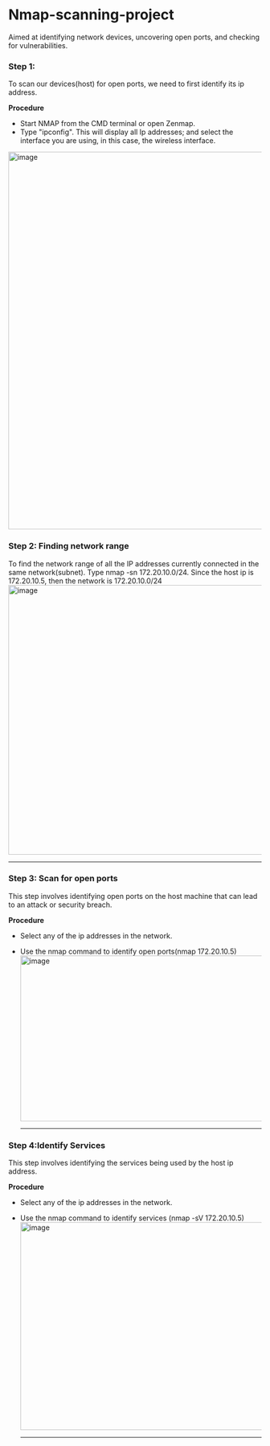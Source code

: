 # Nmap-scanning-project
Aimed at identifying network devices, uncovering open ports, and checking for vulnerabilities.

### Step 1: 
To scan our devices(host) for open ports, we need to first identify its ip address.

**Procedure**
* Start NMAP from the CMD terminal or open Zenmap.
* Type "ipconfig". This will display all Ip addresses; and select the interface you are using, in this case, the wireless interface.
  
<img width="755" height="752" alt="image" src="https://github.com/user-attachments/assets/18ee4674-d310-4880-a2e0-7975a15625cb" />

### Step 2: Finding network range
To find the network range of all the IP addresses currently connected in the same network(subnet). Type nmap -sn 172.20.10.0/24. Since the host ip is 172.20.10.5, then the network is 172.20.10.0/24
<img width="684" height="537" alt="image" src="https://github.com/user-attachments/assets/db3a915c-6609-4831-a26a-a25df88b77d6" />

---

### Step 3: Scan for open ports
This step involves identifying open ports on the host machine that can lead to an attack or security breach.

**Procedure**
* Select any of the ip addresses in the network.
* Use the nmap command to identify open ports(nmap 172.20.10.5<host ip address>)
  <img width="689" height="330" alt="image" src="https://github.com/user-attachments/assets/063fd117-d94e-4c2c-a24e-cbac1ea51792" />

  ---
### Step 4:Identify Services
This step involves identifying the services being used by the host ip address.

**Procedure**
* Select any of the ip addresses in the network.
* Use the nmap command to identify services (nmap -sV 172.20.10.5<host ip address>)
  <img width="689" height="414" alt="image" src="https://github.com/user-attachments/assets/d19d9233-86d1-484b-a49d-7118cbefcae8" />

  ---



